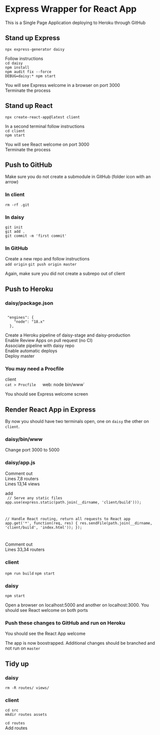 # Express Wrapper for React App
This is a Single Page Application deploying to Heroku through GitHub

## Stand up Express
`npx express-generator daisy`

Follow instructions  
`cd daisy`   
`npm install`  
`npm audit fix --force`  
`DEBUG=daisy:* npm start`  

You will see Express welcome in a browser on port 3000  
Terminate the process

## Stand up React
`npx create-react-app@latest client`

In a second terminal follow instructions  
`cd client`  
`npm start`  

You will see React welcome on port 3000  
Terminate the process

## Push to GitHub
Make sure you do not create a submodule in GitHub (folder icon with an arrow)

###  In client   
`rm -rf .git`  

### In daisy  
`git init`  
`git add .`  
`git commit -m 'first commit'`

### In GitHub  
Create a new repo and follow instructions  
`add origin`
`git push origin master`

Again, make sure you did not create a subrepo out of client

## Push to Heroku
### daisy/package.json  
<code>
 "engines": {
    "node": "18.x"
  },
</code>  
  
Create a Heroku pipeline of daisy-stage and daisy-production  
Enable Review Apps on pull request (no CI)  
Associate pipeline with daisy repo  
Enable automatic deploys  
Deploy master  

### You may need a Procfile
client  
`cat > Procfile  
    `web: node bin/www`   

You should see Express welcome screen  

## Render React App in Express
By now you should have two terminals open, one on `daisy` the other on `client`.   

### daisy/bin/www  
Change port 3000 to 5000

### daisy/app.js  
Comment out  
Lines 7,8 routers   
Lines 13,14 views  

add  
<code>
  // Serve any static files
  app.use(express.static(path.join(__dirname, 'client/build')));
    
  // Handle React routing, return all requests to React app
  app.get('*', function(req, res) {
    res.sendFile(path.join(__dirname, 'client/build', 'index.html'));
  });

</code>  

Comment out  
Lines 33,34 routers

### client
`npm run build`
`npm start`

### daisy
`npm start` 

Open a browser on localhost:5000 and another on localhost:3000. You should see React welcome on both ports 

### Push these changes to GitHub and run on Heroku
You should see the React App welcome  

The app is now boostrapped. Additional changes should be branched and not run on `master` 

## Tidy up
### daisy  
`rm -R routes/ views/`  

### client
`cd src`  
`mkdir routes assets`  

`cd routes`  
Add routes  












